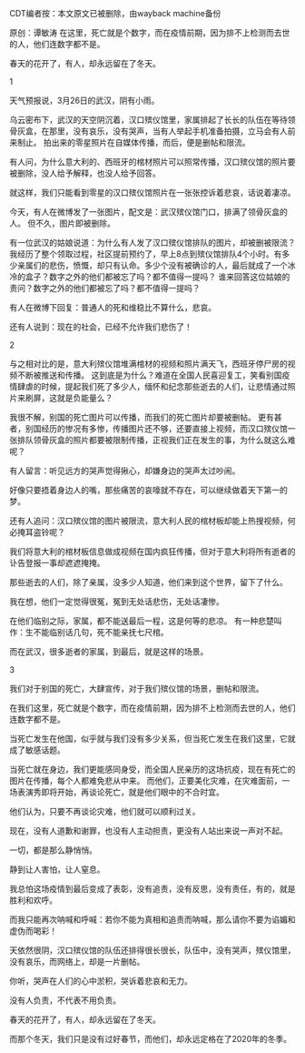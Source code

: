 CDT编者按：本文原文已被删除，由wayback machine备份

原创：谭敏涛 在这里，死亡就是个数字，而在疫情前期，因为排不上检测而去世的人，他们连数字都不是。

春天的花开了，有人，却永远留在了冬天。

1

天气预报说，3月26日的武汉，阴有小雨。

乌云密布下，武汉的天空阴沉着，汉口殡仪馆里，家属排起了长长的队伍在等待领骨灰盒，在那里，没有哀乐，没有哭声，当有人举起手机准备拍摄，立马会有人前来制止。 拍出来的零星照片在自媒体传播，而后，便是删帖和限流。

有人问，为什么意大利的、西班牙的棺材照片可以照常传播，汉口殡仪馆的照片要被删除，没人给予解释，也没人给予回答。

就这样，我们只能看到零星的汉口殡仪馆照片在一张张控诉着悲哀，话说着凄凉。

今天，有人在微博发了一张图片，配文是：武汉殡仪馆门口，排满了领骨灰盒的人。 但不久，图片即被删除。

有一位武汉的姑娘说道：为什么有人发了汉口殡仪馆排队的图片，却被删被限流？我经历了整个领取过程，社区提前预约了，早上8点到殡仪馆排队4个小时。有多少亲属们的悲伤，愤慨，却只有认命。多少个没有被确诊的人，最后就成了一个冰冷的盒子？数字之外的他们都被忘了吗？都不值得一提吗？ 谁来回答这位姑娘的责问？数字之外的他们都被忘了吗？都不值得一提吗？

有人在微博下回复：普通人的死和维稳比不算什么，悲哀。

还有人说到：现在的社会，已经不允许我们悲伤了！

2

与之相对比的是，意大利殡仪馆堆满棺材的视频和照片满天飞，西班牙停尸房的视频不断被推送和传播。 这到底是为什么？难道在全国人民喜迎复工，笑看别国疫情肆虐的时候，提起我们死了多少人，缅怀和纪念那些逝去的人们，让悲情通过照片来刷屏，这就是负能量么？

我很不解，别国的死亡图片可以传播，而我们的死亡图片却要被删帖。 更有甚者，别国经历的惨况有多惨，传播图片还不够，还要直接上视频，而汉口殡仪馆一张排队领骨灰盒的照片都要被限制传播，正视我们正在发生的事，为什么就这么难呢？

有人留言：听见远方的哭声觉得揪心，却嫌身边的哭声太过吵闹。

好像只要捂着身边人的嘴，那些痛苦的哀嚎就不存在，可以继续做着天下第一的梦。

还有人追问：汉口殡仪馆的图片被限流，意大利人民的棺材板却能上热搜视频，何必掩耳盗铃呢？

我们将意大利的棺材板信息做成视频在国内疯狂传播，但对于意大利将所有逝者的讣告登报一事却遮遮掩掩。

那些逝去的人们，除了亲属，没多少人知道，他们来到这个世界，留下了什么。

我在想，他们一定觉得很冤，冤到无处话悲伤，无处话凄惨。

在他们临别之际，家属，都不能送最后一程，这是何等的悲凉。 有一种悲楚叫作：生不能临别话几句，死不能亲抚七尺棺。

而在武汉，很多逝者的家属，到最后，就是这样的场景。

3

我们对于别国的死亡，大肆宣传，对于我们殡仪馆的场景，删帖和限流。

在我们这里，死亡就是个数字，而在疫情前期，因为排不上检测而去世的人，他们连数字都不是。

当死亡发生在他国，似乎就与我们没有多少关系，但当死亡发生在我们这里，它就成了敏感话题。

当死亡就在身边，我们更能感同身受，而全国人民亲历的这场抗疫，现在有死亡的图片在传播，每个人都难免悲从中来。 而他们，正要美化灾难，在灾难面前，一场表演秀即将开始，再谈论死亡，就是他们眼中的不合时宜。

他们认为，只要不再谈论灾难，他们就可以顺利过关。

现在，没有人道歉和谢罪，也没有人主动担责，更没有人站出来说一声对不起。

一切，都是那么静悄悄。

静到让人害怕，让人窒息。

我总怕这场疫情到最后变成了表彰，没有追责，没有反思，没有责任，有的，就是胜利和欢呼。

而我只能再次呐喊和呼喊：若你不能为真相和追责而呐喊，那么请你不要为谄媚和虚伪而喝彩！

天依然很阴，汉口殡仪馆的队伍还排得很长很长，队伍中，没有哭声，殡仪馆里，没有哀乐，而网络上，却是一片删帖。

你听，哭声在人们的心中淤积，哭诉着悲哀和无力。

没有人负责，不代表不用负责。

春天的花开了，有人，却永远留在了冬天。

而那个冬天，我们只是没有过好春节，而他们，却永远定格在了2020年的冬季。 
